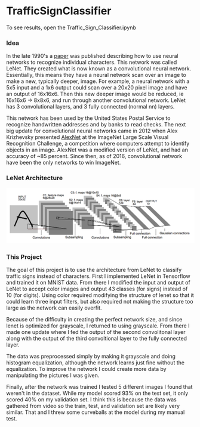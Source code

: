 # TrafficSignClassifier

To see results, open the Traffic_Sign_Classifier.ipynb

### Idea
In the late 1990's a [paper](http://yann.lecun.com/exdb/publis/pdf/lecun-01a.pdf) was published describing how to use neural networks to recognize individual characters. This network was called LeNet. They created what is now known as a convolutional neural network. Essentially, this means they have a neural network scan over an image to make a new, typically deeper, image. For example, a neural network with a 5x5 input and a 1x6 output could scan over a 20x20 pixel image and have an output of 16x16x6. Then this new deeper image would be reduced, ie 16x16x6 -> 8x8x6, and run through another convolutional network. LeNet has 3 convolutional layers, and 3 fully connected (normal nn) layers. 

This network has been used by the United States Postal Service to recognize handwritten addresses and by banks to read checks. The next big update for convolutional neural networks came in 2012 when Alex Krizhevsky presented [AlexNet](https://www.nvidia.cn/content/tesla/pdf/machine-learning/imagenet-classification-with-deep-convolutional-nn.pdf) at the ImageNet Large Scale Visual Recognition Challenge, a competition where computers attempt to identify objects in an image. AlexNet was a modified version of LeNet, and had an accuracy of ~85 percent. Since then, as of 2016, convolutional network have been the only networks to win ImageNet.

### LeNet Architecture
<img src = "lenet.png">

### This Project

The goal of this project is to use the architecture from LeNet to classify traffic signs instead of characters. First I implemented LeNet in Tensorflow and trained it on MNIST data. From there I modified the input and output of LeNet to accept color images and output 43 classes (for signs) instead of 10 (for digits). Using color required modifying the structure of lenet so that it could learn three input filters, but also required not making the structure too large as the network can easily overfit.

Because of the difficulty in creating the perfect network size, and since lenet is optimized for grayscale, I returned to using grayscale. From there I made one update where I fed the output of the second convolitonal layer along with the output of the third convoltional layer to the fully connected layer. 

The data was preprocessed simply by making it grayscale and doing histogram equalization, although the network learns just fine without the equalization. To improve the network I could create more data by manipulating the pictures I was given.


Finally, after the network was trained I tested 5 different images I found that weren't in the dataset. While my model scored 93% on the test set, it only scored 40% on my validation set. I think this is because the data was gathered from video so the train, test, and validation set are likely very similar. That and I threw some curveballs at the model during my manual test. 